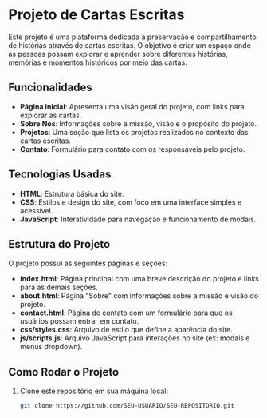 # Projeto de Cartas Escritas

Este projeto é uma plataforma dedicada à preservação e compartilhamento de histórias através de cartas escritas. O objetivo é criar um espaço onde as pessoas possam explorar e aprender sobre diferentes histórias, memórias e momentos históricos por meio das cartas.

## Funcionalidades

- **Página Inicial**: Apresenta uma visão geral do projeto, com links para explorar as cartas.
- **Sobre Nós**: Informações sobre a missão, visão e o propósito do projeto.
- **Projetos**: Uma seção que lista os projetos realizados no contexto das cartas escritas.
- **Contato**: Formulário para contato com os responsáveis pelo projeto.

## Tecnologias Usadas

- **HTML**: Estrutura básica do site.
- **CSS**: Estilos e design do site, com foco em uma interface simples e acessível.
- **JavaScript**: Interatividade para navegação e funcionamento de modais.

## Estrutura do Projeto

O projeto possui as seguintes páginas e seções:

- **index.html**: Página principal com uma breve descrição do projeto e links para as demais seções.
- **about.html**: Página "Sobre" com informações sobre a missão e visão do projeto.
- **contact.html**: Página de contato com um formulário para que os usuários possam entrar em contato.
- **css/styles.css**: Arquivo de estilo que define a aparência do site.
- **js/scripts.js**: Arquivo JavaScript para interações no site (ex: modais e menus dropdown).

## Como Rodar o Projeto

1. Clone este repositório em sua máquina local:

   ```bash
   git clone https://github.com/SEU-USUARIO/SEU-REPOSITORIO.git
